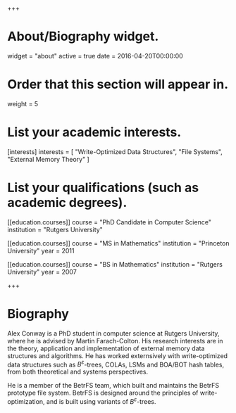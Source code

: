 +++
# About/Biography widget.
widget = "about"
active = true
date = 2016-04-20T00:00:00

# Order that this section will appear in.
weight = 5

# List your academic interests.
[interests]
  interests = [
    "Write-Optimized Data Structures",
    "File Systems",
    "External Memory Theory"
  ]

# List your qualifications (such as academic degrees).
[[education.courses]]
  course = "PhD Candidate in Computer Science"
  institution = "Rutgers University"
  
[[education.courses]]
  course = "MS in Mathematics"
  institution = "Princeton University"
  year = 2011

[[education.courses]]
  course = "BS in Mathematics"
  institution = "Rutgers University"
  year = 2007
 
+++

# Biography

Alex Conway is a PhD student in computer science at Rutgers University, where
he is advised by Martin Farach-Colton. His research interests are in the
theory, application and implementation of external memory data structures and
algorithms. He has worked externsively with write-optimized data structures
such as $B^\varepsilon$-trees, COLAs, LSMs and BOA/BOT hash tables, from both
theoretical and systems perspectives.

He is a member of the BetrFS team, which built and maintains the BetrFS
prototype file system. BetrFS is designed around the principles of
write-optimization, and is built using variants of $B^\varepsilon$-trees.
